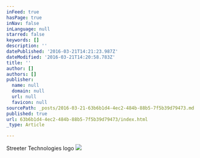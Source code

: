 ```yaml
---
inFeed: true
hasPage: true
inNav: false
inLanguage: null
starred: false
keywords: []
description: ''
datePublished: '2016-03-21T14:21:23.987Z'
dateModified: '2016-03-21T14:20:58.783Z'
title: ''
author: []
authors: []
publisher:
  name: null
  domain: null
  url: null
  favicon: null
sourcePath: _posts/2016-03-21-63b6b1d4-4ec2-484b-88b5-7f5b39d79473.md
published: true
url: 63b6b1d4-4ec2-484b-88b5-7f5b39d79473/index.html
_type: Article

---
```

Streeter Technologies logo
![](https://the-grid-user-content.s3-us-west-2.amazonaws.com/7bff1062-01f0-40a9-acd6-81203db6fcf1.jpg)